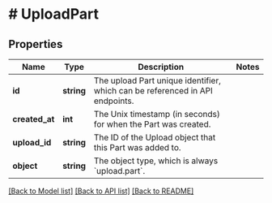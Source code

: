 # # UploadPart

## Properties

Name | Type | Description | Notes
------------ | ------------- | ------------- | -------------
**id** | **string** | The upload Part unique identifier, which can be referenced in API endpoints. |
**created_at** | **int** | The Unix timestamp (in seconds) for when the Part was created. |
**upload_id** | **string** | The ID of the Upload object that this Part was added to. |
**object** | **string** | The object type, which is always &#x60;upload.part&#x60;. |

[[Back to Model list]](../../README.md#models) [[Back to API list]](../../README.md#endpoints) [[Back to README]](../../README.md)
